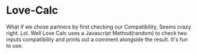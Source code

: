 # Love-Calc

What if we chose partners by first checking our Compatibility, Seems crazy right. Lol.
Well Love Calc uses a Javascript Method(random) to check two inputs compatibility and prints out a comment alongside the result. It's fun to use.
